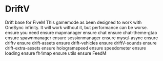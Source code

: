 # DriftV
Drift base for FiveM  This gamemode as been designed to work with OneSync infinity. It will work without it, but performance can be worse.  ensure you need  ensure mapmanager ensure chat ensure chat-theme-gtao ensure spawnmanager ensure sessionmanager  ensure mysql-async ensure driftv ensure drift-assets ensure drift-vehicles ensure driftV-sounds ensure drift-extra-assets ensure hologramspeed ensure speedometer ensure loading ensure fh4map ensure utils ensure FeedM
